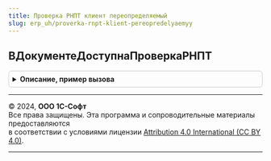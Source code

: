 ```yaml
---
title: Проверка РНПТ клиент переопределяемый
slug: erp_uh/proverka-rnpt-klient-pereopredelyaemyy
---
```



## ВДокументеДоступнаПроверкаРНПТ
<details style="margin: 1em 0; padding: 0.5em; border: 1px solid #ccc; border-radius: 6px;">

<summary style="font-weight: bold; cursor: pointer;">Описание, пример вызова</summary>

```bsl

// Возвращает признак того, что для документа доступна проверка РНПТ.
//
// Параметры:
// ДокументСсылка - проверяемый документ
//
// Возвращаемое значение:
//  Булево - признак, что для документа доступна проверка РНПТ
Функция ВДокументеДоступнаПроверкаРНПТ(ДокументСсылка) Экспорт
```

Пример вызова
```bsl
Результат = ПроверкаРНПТКлиентПереопределяемый.ВДокументеДоступнаПроверкаРНПТ(ДокументСсылка) 
```
</details>

---

© 2024, **ООО 1С-Софт**  
Все права защищены. Эта программа и сопроводительные материалы предоставляются  
в соответствии с условиями лицензии [Attribution 4.0 International (CC BY 4.0)](https://creativecommons.org/licenses/by/4.0/legalcode).

---
